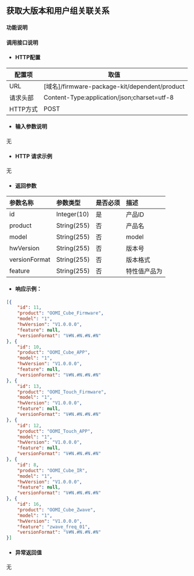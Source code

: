 ## 获取大版本和用户组关联关系

#### 功能说明



#### 调用接口说明

* #### HTTP配置

| 配置项 | 取值 |
| --- | --- |
| URL | \[域名\]/firmware-package-kit/dependent/product|
| 请求头部 | Content-Type:application/json;charset=utf-8 |
| HTTP方式 | POST|

* #### 输入参数说明

无


* #### HTTP 请求示例
无

* #### 返回参数
| 参数名称 | 参数类型 | 是否必须 | 描述 |
| :--- | :--- | :--- | :--- |
| id| Integer\(10\) | 是 |产品ID |
| product | String\(255\) | 否 | 产品名|
| model| String\(255\) | 否 | model|
| hwVersion| String\(255\) | 否 | 版本号|
| versionFormat| String\(255\) | 否 | 版本格式|
| feature| String\(255\) | 否 | 特性值产品为|



* #### 响应示例：

```json
[{
	"id": 11,
	"product": "OOMI_Cube_Firmware",
	"model": "1",
	"hwVersion": "V1.0.0.0",
	"feature": null,
	"versionFormat": "V#N.#N.#N.#N"
}, {
	"id": 10,
	"product": "OOMI_Cube_APP",
	"model": "1",
	"hwVersion": "V1.0.0.0",
	"feature": null,
	"versionFormat": "V#N.#N.#N.#N"
}, {
	"id": 13,
	"product": "OOMI_Touch_Firmware",
	"model": "1",
	"hwVersion": "V1.0.0.0",
	"feature": null,
	"versionFormat": "V#N.#N.#N.#N"
}, {
	"id": 12,
	"product": "OOMI_Touch_APP",
	"model": "1",
	"hwVersion": "V1.0.0.0",
	"feature": null,
	"versionFormat": "V#N.#N.#N.#N"
}, {
	"id": 8,
	"product": "OOMI_Cube_IR",
	"model": "1",
	"hwVersion": "V1.0.0.0",
	"feature": null,
	"versionFormat": "V#N.#N.#N.#N"
}, {
	"id": 16,
	"product": "OOMI_Cube_Zwave",
	"model": "1",
	"hwVersion": "V1.0.0.0",
	"feature": "zwave_freq_01",
	"versionFormat": "V#N.#N.#N.#N"
}]
```

* #### 异常返回值

无



